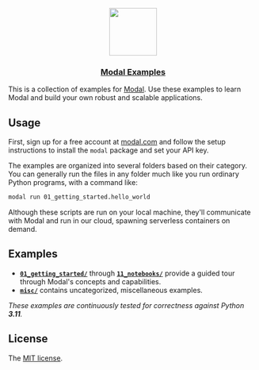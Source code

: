 <p align="center">
  <a href="https://modal.com">
    <img src="https://modal-public-assets.s3.amazonaws.com/bigicon.png" height="96">
    <h3 align="center">Modal Examples</h3>
  </a>
</p>

This is a collection of examples for [Modal](https://modal.com/). Use these examples to learn Modal and build your own robust and scalable applications.

## Usage

First, sign up for a free account at [modal.com](https://modal.com/) and follow
the setup instructions to install the `modal` package and set your API key.

The examples are organized into several folders based on their category. You can
generally run the files in any folder much like you run ordinary Python programs, with a
command like:

```bash
modal run 01_getting_started.hello_world
```

Although these scripts are run on your local machine, they'll communicate with
Modal and run in our cloud, spawning serverless containers on demand.

## Examples

- [**`01_getting_started/`**](01_getting_started) through [**`11_notebooks/`**](11_notebooks) provide a guided tour through Modal's concepts and capabilities.
- [**`misc/`**](/misc) contains uncategorized, miscellaneous examples.

_These examples are continuously tested for correctness against Python **3.11**._

## License

The [MIT license](LICENSE).
